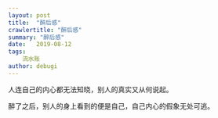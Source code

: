 ```yaml
---
layout: post
title:  "醉后感"
crawlertitle: "醉后感"
summary: "醉后感"
date:   2019-08-12
tags: 
    流水账
author: debugi
---
```


人连自己的内心都无法知晓，别人的真实又从何说起。   

醉了之后，别人的身上看到的便是自己，自己内心的假象无处可逃。  
